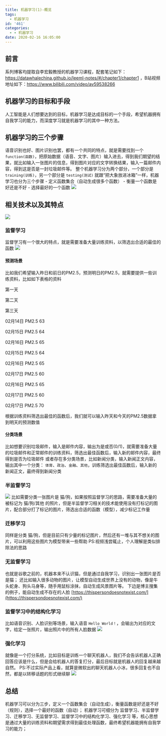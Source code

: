 ```yaml
---
title: 机器学习(1)-概览
tags:
  - 机器学习
id: '461'
categories:
  - - 机器学习
date: 2020-02-16 16:05:00
---
```


## 前言

系列博客均提取自李宏毅教授的机器学习课程，配套笔记如下：https://datawhalechina.github.io/leeml-notes/#/chapter1/chapter1 ，B站视频地址如下：https://www.bilibili.com/video/av59538266

## 机器学习的目标和手段

人工智能是人们想要达到的目标，机器学习是达成目标的一个手段，希望机器拥有自我学习的能力，而深度学习就是机器学习的其中一种方法。

## 机器学习的三个步骤

语音识别也好、图片识别也罢，都有一个共同的特点，就是需要找到一个 `function(函数)`，把原始数据（语音、文字、图片）输入进去，得到我们期望的结果，就比如输入一张图片的信息，得到图片对应的文字转换结果，输入一篇邮件内容，得到这是否是一封垃圾邮件等。 整个机器学习分为两个部分，一个部分是 `training(训练)`，另一个部分是 `testing(测试)` 就跟“把大象放进冰箱”一样，机器学习也分为三个步骤 - 定义函数集合（自动生成很多个函数） - 衡量一个函数是好还是不好 - 选择最好的一个函数 ![](../static/uploads/2020/02/a8ddcd26dcd3752bca88bc2c65d66428.png)

## 相关技术以及其特点

![](../static/uploads/2020/02/f8413664fb5e5e6e6dc8e3eed2c8c1bb.png)

### 监督学习

监督学习有一个很大的特点，就是需要准备大量训练资料，以筛选出合适的最佳的函数 ![](../static/uploads/2020/02/ea89e8334fc1b72dff79b5827bcc0983.png)

#### 预测场景

比如我们希望输入昨日和前日的PM2.5，预测明日的PM2.5，就需要提供一些训练资料，比如如下表格的资料

第一天

第二天

第三天

02月14日 PM2.5 63

02月15日 PM2.5 64

02月16日 PM2.5 65

02月15日 PM2.5 64

02月16日 PM2.5 65

02月17日 PM2.5 60

02月16日 PM2.5 65

02月17日 PM2.5 60

02月17日 PM2.5 70

根据训练资料筛选出最佳的函数后，我们就可以输入昨天和今天的PM2.5数据拿到明天的预测数值

#### 分类场景

比如想要识别垃圾邮件，输入是邮件内容，输出为是或否(0/1)，就需要准备大量的垃圾邮件和正常邮件的训练资料，筛选出最佳函数后，输入新的邮件内容，最终得到是否为垃圾邮件 或者存在多分类场景，比如新闻分类，输入新闻正文内容，输出其中一个分类： `体育`、`政治`、`金融`、`其他`，训练筛选出最佳函数后，输入新的新闻正文，最终得到新闻分类

### 半监督学习

![](../static/uploads/2020/02/64067b8aa977635e8798c065360a2fbb.png) 比如需要分类一张图片是 猫/狗，如果按照监督学习的思路，需要准备大量的被标记为 猫/狗/其他 的照片，但是半监督学习相关的技术能使用没有打标记的图片，配合部分打了标记的图片，筛选出合适的函数（模型），减少标记工作量

### 迁移学习

同样是分类 猫/狗，但是目前只有少量的标记图片，然后还有一堆与其不想关的图片，可以利用这些图片为模型带来一些帮助 PS:视频浅尝辄止，个人理解是类似排除法的思路

### 无监督学习

也就是谷歌之前的，机器本来不认识猫，但是通过自我学习，识别出一张图片是否是猫； 还比如输入很多动物的图片，让模型自动生成世界上没有的动物，像是牛头蛇身、狗头马身等，随手用鼠标涂抹，自动生成风景图片等。 下边是博主搜集的例子，能自动生成不存在的人脸 [https://thispersondoesnotexist.com/](https://thispersondoesnotexist.com/)

### 监督学习中的结构化学习

比如语音识别、人脸识别等场景，输入语音 `Hello World！`，会输出为对应的文字，给定一张照片，输出照片中的所有人脸数据 ![](../static/uploads/2020/02/1d44de915fb6b7a8bb575a0e65d045af.png)

### 强化学习

就像是一个打分系统，比如目标是训练一个聊天机器人，我们不会告诉机器人正确回答应该是什么，但是会给机器人的答复打分，最后目标就是机器人的回复越来越自然。 PS:不过实际产品上看，就算是微软出的聊天机器人小冰，很多回复也不自然，都是以转移话题的形式继续聊 ![](../static/uploads/2020/02/922110bdecada0acff19b6a3d6b3afe6.png)

## 总结

机器学习可以分为三步，定义一个函数集合（自动生成），衡量函数是好还是不好（规则），选择一个最好的函数（自动）； 机器学习可细分为 监督学习、半监督学习、迁移学习、无监督学习、监督学习中的结构化学习、强化学习 等，核心思想是通过大量的训练资料和期望需求得到最佳处理函数，最终希望机器能拥有自我学习的能力；